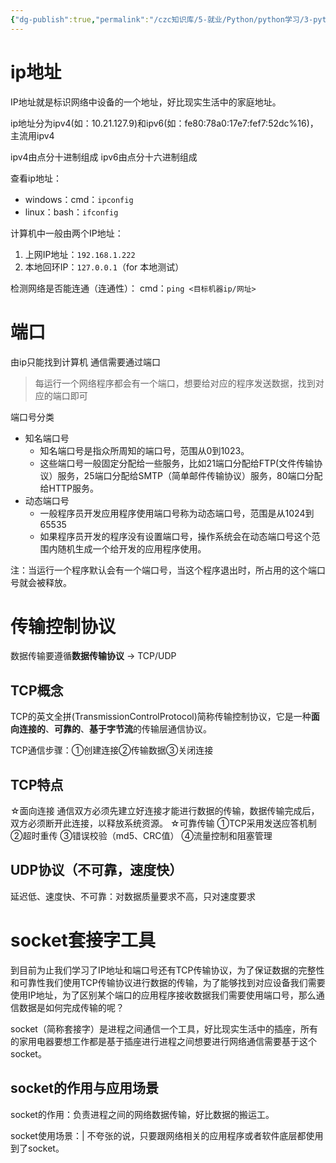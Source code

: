 ```yaml
---
{"dg-publish":true,"permalink":"/czc知识库/5-就业/Python/python学习/3-python高级/341-计算机网络基础 for Socket网络编程/","dgPassFrontmatter":true,"created":"2024-12-04T12:51:24.494+08:00","updated":"2024-12-08T12:39:45.405+08:00"}
---
```



# ip地址

IP地址就是标识网络中设备的一个地址，好比现实生活中的家庭地址。

ip地址分为ipv4(如：10.21.127.9)和ipv6(如：fe80:78a0:17e7:fef7:52dc%16)，主流用ipv4

ipv4由点分十进制组成
ipv6由点分十六进制组成


查看ip地址：
- windows：cmd：`ipconfig`
- linux：bash：`ifconfig`

计算机中一般由两个IP地址：
1. 上网IP地址：`192.168.1.222`
2. 本地回环IP：`127.0.0.1`（for 本地测试）

检测网络是否能连通（连通性）：
cmd：`ping <目标机器ip/网址>`


# 端口
由ip只能找到计算机
通信需要通过端口

> 每运行一个网络程序都会有一个端口，想要给对应的程序发送数据，找到对应的端口即可


端口号分类
- 知名端口号
	- 知名端口号是指众所周知的端口号，范围从0到1023。
	- 这些端口号一般固定分配给一些服务，比如21端口分配给FTP(文件传输协议）服务，25端口分配给SMTP（简单邮件传输协议）服务，80端口分配给HTTP服务。
- 动态端口号
	- 一般程序员开发应用程序使用端口号称为动态端口号，范围是从1024到65535
	- 如果程序员开发的程序没有设置端口号，操作系统会在动态端口号这个范围内随机生成一个给开发的应用程序使用。

注：当运行一个程序默认会有一个端口号，当这个程序退出时，所占用的这个端口号就会被释放。

# 传输控制协议

数据传输要遵循**数据传输协议** -> TCP/UDP
## TCP概念

TCP的英文全拼(TransmissionControlProtocol)简称传输控制协议，它是一种**面向连接的**、**可靠的**、**基于字节流**的传输层通信协议。

TCP通信步骤：①创建连接②传输数据③关闭连接

## TCP特点
☆面向连接
	通信双方必须先建立好连接才能进行数据的传输，数据传输完成后，双方必须断开此连接，以释放系统资源。
☆可靠传输
	①TCP采用发送应答机制
	②超时重传
	③错误校验（md5、CRC值）
	④流量控制和阻塞管理

## UDP协议（不可靠，速度快）
延迟低、速度快、不可靠：对数据质量要求不高，只对速度要求
# socket套接字工具

到目前为止我们学习了IP地址和端口号还有TCP传输协议，为了保证数据的完整性和可靠性我们使用TCP传输协议进行数据的传输，为了能够找到对应设备我们需要使用IP地址，为了区别某个端口的应用程序接收数据我们需要使用端口号，那么通信数据是如何完成传输的呢？


socket（简称套接字）是进程之间通信一个工具，好比现实生活中的插座，所有的家用电器要想工作都是基于插座进行进程之间想要进行网络通信需要基于这个socket。

## socket的作用与应用场景

socket的作用：负责进程之间的网络数据传输，好比数据的搬运工。

socket使用场景：|
不夸张的说，只要跟网络相关的应用程序或者软件底层都使用到了socket。